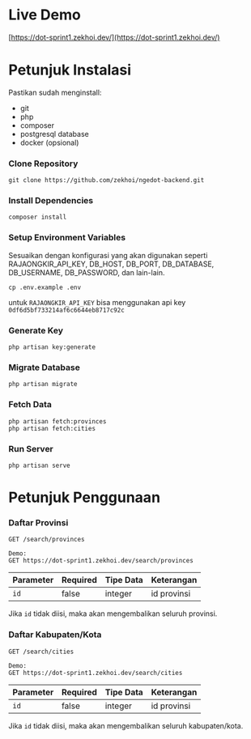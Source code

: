 # Live Demo
[https://dot-sprint1.zekhoi.dev/](https://dot-sprint1.zekhoi.dev/)

# Petunjuk Instalasi

Pastikan sudah menginstall:
- git
- php
- composer
- postgresql database
- docker (opsional)

### Clone Repository

```
git clone https://github.com/zekhoi/ngedot-backend.git
```

### Install Dependencies
```
composer install
```

### Setup Environment Variables
Sesuaikan dengan konfigurasi yang akan digunakan seperti RAJAONGKIR_API_KEY, DB_HOST, DB_PORT, DB_DATABASE, DB_USERNAME, DB_PASSWORD, dan lain-lain.
```
cp .env.example .env
```

untuk `RAJAONGKIR_API_KEY` bisa menggunakan api key `0df6d5bf733214af6c6644eb8717c92c`

### Generate Key
```
php artisan key:generate
```

### Migrate Database
```
php artisan migrate
```

### Fetch Data
```
php artisan fetch:provinces
php artisan fetch:cities
```

### Run Server
```
php artisan serve
```

# Petunjuk Penggunaan

### Daftar Provinsi
```
GET /search/provinces

Demo:
GET https://dot-sprint1.zekhoi.dev/search/provinces
```
| Parameter | Required | Tipe Data | Keterangan |
| --- | --- | --- | --- |
| `id` | false | integer | id provinsi |

Jika `id` tidak diisi, maka akan mengembalikan seluruh provinsi.

### Daftar Kabupaten/Kota
```
GET /search/cities

Demo:
GET https://dot-sprint1.zekhoi.dev/search/cities
```

| Parameter| Required | Tipe Data | Keterangan |
| --- | --- | --- | --- |
| `id` | false | integer | id provinsi |

Jika `id` tidak diisi, maka akan mengembalikan seluruh kabupaten/kota.
